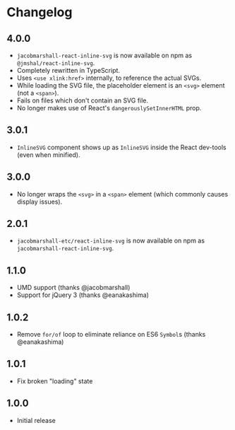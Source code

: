 Changelog
=========

4.0.0
-----

- `jacobmarshall-react-inline-svg` is now available on npm as `@jmshal/react-inline-svg`.
- Completely rewritten in TypeScript.
- Uses `<use xlink:href>` internally, to reference the actual SVGs.
- While loading the SVG file, the placeholder element is an `<svg>` element (not a `<span>`).
- Fails on files which don't contain an SVG file.
- No longer makes use of React's `dangerouslySetInnerHTML` prop.

3.0.1
-----

- `InlineSVG` component shows up as `InlineSVG` inside the React dev-tools (even when minified).

3.0.0
-----

- No longer wraps the `<svg>` in a `<span>` element (which commonly causes display issues).

2.0.1
-----
- `jacobmarshall-etc/react-inline-svg` is now available on npm as `jacobmarshall-react-inline-svg`.

1.1.0
-----
- UMD support (thanks @jacobmarshall)
- Support for jQuery 3 (thanks @eanakashima)

1.0.2
-----
- Remove `for/of` loop to eliminate reliance on ES6 `Symbol`s (thanks @eanakashima)

1.0.1
-----
- Fix broken "loading" state

1.0.0
-----
- Initial release
